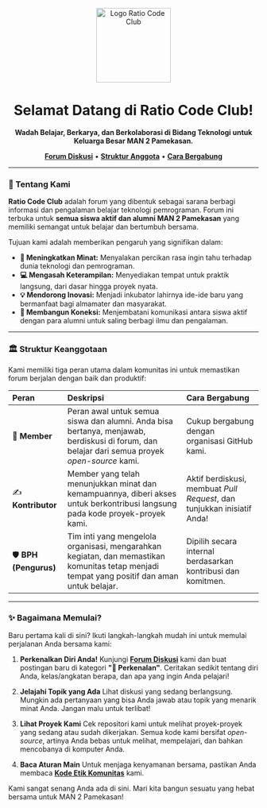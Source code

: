<p align="center">
  <img src="https://avatars.githubusercontent.com/u/174092067?s=200&v=4" width="150" alt="Logo Ratio Code Club">
</p>

<h1 align="center">Selamat Datang di Ratio Code Club!</h1>

<p align="center">
  <strong>Wadah Belajar, Berkarya, dan Berkolaborasi di Bidang Teknologi untuk Keluarga Besar MAN 2 Pamekasan.</strong>
</p>

<p align="center">
  <a href="https://github.com/Ratio-Code-Club/komunitas/discussions"><strong>Forum Diskusi</strong></a> •
  <a href="#-struktur-keanggotaan"><strong>Struktur Anggota</strong></a> •
  <a href="#-bagaimana-memulai"><strong>Cara Bergabung</strong></a>
</p>

---

### 🎯 Tentang Kami

**Ratio Code Club** adalah forum yang dibentuk sebagai sarana berbagi informasi dan pengalaman belajar teknologi pemrograman. Forum ini terbuka untuk **semua siswa aktif dan alumni MAN 2 Pamekasan** yang memiliki semangat untuk belajar dan bertumbuh bersama.

Tujuan kami adalah memberikan pengaruh yang signifikan dalam:
-   **🚀 Meningkatkan Minat:** Menyalakan percikan rasa ingin tahu terhadap dunia teknologi dan pemrograman.
-   **💻 Mengasah Keterampilan:** Menyediakan tempat untuk praktik langsung, dari dasar hingga proyek nyata.
-   **💡 Mendorong Inovasi:** Menjadi inkubator lahirnya ide-ide baru yang bermanfaat bagi almamater dan masyarakat.
-   **🤝 Membangun Koneksi:** Menjembatani komunikasi antara siswa aktif dengan para alumni untuk saling berbagi ilmu dan pengalaman.

---

### 🏛️ Struktur Keanggotaan

Kami memiliki tiga peran utama dalam komunitas ini untuk memastikan forum berjalan dengan baik dan produktif:

| Peran | Deskripsi | Cara Bergabung |
| :--- | :--- | :--- |
| 👤 **Member** | Peran awal untuk semua siswa dan alumni. Anda bisa bertanya, menjawab, berdiskusi di forum, dan belajar dari semua proyek *open-source* kami. | Cukup bergabung dengan organisasi GitHub kami. |
| ✍️ **Kontributor** | Member yang telah menunjukkan minat dan kemampuannya, diberi akses untuk berkontribusi langsung pada kode proyek-proyek kami. | Aktif berdiskusi, membuat *Pull Request*, dan tunjukkan inisiatif Anda! |
| 🛡️ **BPH (Pengurus)** | Tim inti yang mengelola organisasi, mengarahkan kegiatan, dan memastikan komunitas tetap menjadi tempat yang positif dan aman untuk belajar. | Dipilih secara internal berdasarkan kontribusi dan komitmen. |

---

### ✨ Bagaimana Memulai?

Baru pertama kali di sini? Ikuti langkah-langkah mudah ini untuk memulai perjalanan Anda bersama kami:

1.  **Perkenalkan Diri Anda!**
    Kunjungi [**Forum Diskusi**](https://github.com/Ratio-Code-Clube/Komunitas/discussions) kami dan buat postingan baru di kategori **"👋 Perkenalan"**. Ceritakan sedikit tentang diri Anda, kelas/angkatan berapa, dan apa yang ingin Anda pelajari!

2.  **Jelajahi Topik yang Ada**
    Lihat diskusi yang sedang berlangsung. Mungkin ada pertanyaan yang bisa Anda jawab atau topik yang menarik minat Anda. Jangan malu untuk terlibat!

3.  **Lihat Proyek Kami**
    Cek repositori kami untuk melihat proyek-proyek yang sedang atau sudah dikerjakan. Semua kode kami bersifat *open-source*, artinya Anda bebas untuk melihat, mempelajari, dan bahkan mencobanya di komputer Anda.

4.  **Baca Aturan Main**
    Untuk menjaga kenyamanan bersama, pastikan Anda membaca [**Kode Etik Komunitas**](https://github.com/Ratio-Code-Club/Komunitas/blob/main/CODE_OF_CONDUCT.md) kami.

Kami sangat senang Anda ada di sini. Mari kita bangun sesuatu yang hebat bersama untuk MAN 2 Pamekasan!
